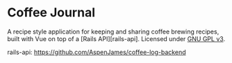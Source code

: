 # Coffee Journal

A recipe style application for keeping and sharing coffee brewing recipes, built with Vue on top of a [Rails API][rails-api]. Licensed under [GNU GPL v3]('./LICENSE.txt').

rails-api: https://github.com/AspenJames/coffee-log-backend
